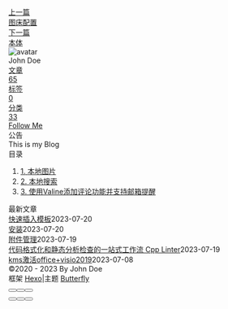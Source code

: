 <!DOCTYPE html><html lang="zh-CN" data-theme="light"><head><meta charset="UTF-8"><meta http-equiv="X-UA-Compatible" content="IE=edge"><meta name="viewport" content="width=device-width, initial-scale=1.0, maximum-scale=1.0"><title>butterfly主题配置 | Hexo</title><meta name="author" content="John Doe"><meta name="copyright" content="John Doe"><meta name="format-detection" content="telephone=no"><meta name="theme-color" content="#ffffff"><meta name="description" content="文档地址将 _butterfly&#x2F;config.yml 文件复制，重命名为 _config.butterfly.yml 放在hexo根目录下，在这个文件里做修改命令：hexo clean &amp;&amp; hexo g &amp;&amp; hexo d上传主题，验证是否修改成功。 本地图片在根目录的source文件夹下创建img文件夹，包含web和blog两个文件夹，网站图片使用&#x2F;">
<meta property="og:type" content="article">
<meta property="og:title" content="butterfly主题配置">
<meta property="og:url" content="http://example.com/posts/%E9%85%8D%E7%BD%AE/%E5%8D%9A%E5%AE%A2%E9%85%8D%E7%BD%AE/butterfly%E4%B8%BB%E9%A2%98%E9%85%8D%E7%BD%AE.md">
<meta property="og:site_name" content="Hexo">
<meta property="og:description" content="文档地址将 _butterfly&#x2F;config.yml 文件复制，重命名为 _config.butterfly.yml 放在hexo根目录下，在这个文件里做修改命令：hexo clean &amp;&amp; hexo g &amp;&amp; hexo d上传主题，验证是否修改成功。 本地图片在根目录的source文件夹下创建img文件夹，包含web和blog两个文件夹，网站图片使用&#x2F;">
<meta property="og:locale" content="zh_CN">
<meta property="og:image" content="https://i.loli.net/2021/02/24/5O1day2nriDzjSu.png">
<meta property="article:published_time" content="2023-03-12T10:15:59.000Z">
<meta property="article:modified_time" content="2023-07-21T05:59:44.526Z">
<meta property="article:author" content="John Doe">
<meta name="twitter:card" content="summary">
<meta name="twitter:image" content="https://i.loli.net/2021/02/24/5O1day2nriDzjSu.png"><link rel="shortcut icon" href="/img/web/favicon.png"><link rel="canonical" href="http://example.com/posts/%E9%85%8D%E7%BD%AE/%E5%8D%9A%E5%AE%A2%E9%85%8D%E7%BD%AE/butterfly%E4%B8%BB%E9%A2%98%E9%85%8D%E7%BD%AE.md"><link rel="preconnect" href="//cdn.jsdelivr.net"/><link rel="preconnect" href="//busuanzi.ibruce.info"/><link rel="stylesheet" href="/css/index.css"><link rel="stylesheet" href="https://cdn.jsdelivr.net/npm/@fortawesome/fontawesome-free/css/all.min.css" media="print" onload="this.media='all'"><link rel="stylesheet" href="https://cdn.jsdelivr.net/npm/@fancyapps/ui/dist/fancybox.min.css" media="print" onload="this.media='all'"><script>const GLOBAL_CONFIG = { 
  root: '/',
  algolia: undefined,
  localSearch: undefined,
  translate: undefined,
  noticeOutdate: undefined,
  highlight: {"plugin":"highlighjs","highlightCopy":true,"highlightLang":true,"highlightHeightLimit":false},
  copy: {
    success: '复制成功',
    error: '复制错误',
    noSupport: '浏览器不支持'
  },
  relativeDate: {
    homepage: false,
    post: false
  },
  runtime: '',
  date_suffix: {
    just: '刚刚',
    min: '分钟前',
    hour: '小时前',
    day: '天前',
    month: '个月前'
  },
  copyright: undefined,
  lightbox: 'fancybox',
  Snackbar: undefined,
  source: {
    justifiedGallery: {
      js: 'https://cdn.jsdelivr.net/npm/flickr-justified-gallery/dist/fjGallery.min.js',
      css: 'https://cdn.jsdelivr.net/npm/flickr-justified-gallery/dist/fjGallery.min.css'
    }
  },
  isPhotoFigcaption: false,
  islazyload: false,
  isAnchor: false,
  percent: {
    toc: true,
    rightside: false,
  }
}</script><script id="config-diff">var GLOBAL_CONFIG_SITE = {
  title: 'butterfly主题配置',
  isPost: true,
  isHome: false,
  isHighlightShrink: false,
  isToc: true,
  postUpdate: '2023-07-21 13:59:44'
}</script><noscript><style type="text/css">
  #nav {
    opacity: 1
  }
  .justified-gallery img {
    opacity: 1
  }

  #recent-posts time,
  #post-meta time {
    display: inline !important
  }
</style></noscript><script>(win=>{
    win.saveToLocal = {
      set: function setWithExpiry(key, value, ttl) {
        if (ttl === 0) return
        const now = new Date()
        const expiryDay = ttl * 86400000
        const item = {
          value: value,
          expiry: now.getTime() + expiryDay,
        }
        localStorage.setItem(key, JSON.stringify(item))
      },

      get: function getWithExpiry(key) {
        const itemStr = localStorage.getItem(key)

        if (!itemStr) {
          return undefined
        }
        const item = JSON.parse(itemStr)
        const now = new Date()

        if (now.getTime() > item.expiry) {
          localStorage.removeItem(key)
          return undefined
        }
        return item.value
      }
    }
  
    win.getScript = url => new Promise((resolve, reject) => {
      const script = document.createElement('script')
      script.src = url
      script.async = true
      script.onerror = reject
      script.onload = script.onreadystatechange = function() {
        const loadState = this.readyState
        if (loadState && loadState !== 'loaded' && loadState !== 'complete') return
        script.onload = script.onreadystatechange = null
        resolve()
      }
      document.head.appendChild(script)
    })
  
    win.getCSS = (url,id = false) => new Promise((resolve, reject) => {
      const link = document.createElement('link')
      link.rel = 'stylesheet'
      link.href = url
      if (id) link.id = id
      link.onerror = reject
      link.onload = link.onreadystatechange = function() {
        const loadState = this.readyState
        if (loadState && loadState !== 'loaded' && loadState !== 'complete') return
        link.onload = link.onreadystatechange = null
        resolve()
      }
      document.head.appendChild(link)
    })
  
      win.activateDarkMode = function () {
        document.documentElement.setAttribute('data-theme', 'dark')
        if (document.querySelector('meta[name="theme-color"]') !== null) {
          document.querySelector('meta[name="theme-color"]').setAttribute('content', '#0d0d0d')
        }
      }
      win.activateLightMode = function () {
        document.documentElement.setAttribute('data-theme', 'light')
        if (document.querySelector('meta[name="theme-color"]') !== null) {
          document.querySelector('meta[name="theme-color"]').setAttribute('content', '#ffffff')
        }
      }
      const t = saveToLocal.get('theme')
    
          if (t === 'dark') activateDarkMode()
          else if (t === 'light') activateLightMode()
        
      const asideStatus = saveToLocal.get('aside-status')
      if (asideStatus !== undefined) {
        if (asideStatus === 'hide') {
          document.documentElement.classList.add('hide-aside')
        } else {
          document.documentElement.classList.remove('hide-aside')
        }
      }
    
    const detectApple = () => {
      if(/iPad|iPhone|iPod|Macintosh/.test(navigator.userAgent)){
        document.documentElement.classList.add('apple')
      }
    }
    detectApple()
    })(window)</script><meta name="generator" content="Hexo 6.3.0"></head><body><div id="sidebar"><div id="menu-mask"></div><div id="sidebar-menus"><div class="avatar-img is-center"><img src="https://i.loli.net/2021/02/24/5O1day2nriDzjSu.png" onerror="onerror=null;src='/img/web/friend_404.gif'" alt="avatar"/></div><div class="sidebar-site-data site-data is-center"><a href="/archives/"><div class="headline">文章</div><div class="length-num">65</div></a><a href="/tags/"><div class="headline">标签</div><div class="length-num">0</div></a><a href="/categories/"><div class="headline">分类</div><div class="length-num">33</div></a></div><hr/><div class="menus_items"><div class="menus_item"><a class="site-page" href="/"><i class="fa-fw fas fa-home"></i><span> 首页</span></a></div><div class="menus_item"><a class="site-page" href="/archives/"><i class="fa-fw fas fa-archive"></i><span> 时间轴</span></a></div><div class="menus_item"><a class="site-page" href="/tags/"><i class="fa-fw fas fa-tags"></i><span> 标签</span></a></div><div class="menus_item"><a class="site-page" href="/categories/"><i class="fa-fw fas fa-folder-open"></i><span> 分类</span></a></div><div class="menus_item"><a class="site-page" href="/link/"><i class="fa-fw fas fa-link"></i><span> 友链</span></a></div><div class="menus_item"><a class="site-page" href="/about/"><i class="fa-fw fas fa-heart"></i><span> 关于</span></a></div></div></div></div><div class="post" id="body-wrap"><header class="post-bg" id="page-header" style="background: linear-gradient(20deg, #0062be, #925696, #cc426e, #fb0347)"><nav id="nav"><span id="blog-info"><a href="/" title="Hexo"><span class="site-name">Hexo</span></a></span><div id="menus"><div class="menus_items"><div class="menus_item"><a class="site-page" href="/"><i class="fa-fw fas fa-home"></i><span> 首页</span></a></div><div class="menus_item"><a class="site-page" href="/archives/"><i class="fa-fw fas fa-archive"></i><span> 时间轴</span></a></div><div class="menus_item"><a class="site-page" href="/tags/"><i class="fa-fw fas fa-tags"></i><span> 标签</span></a></div><div class="menus_item"><a class="site-page" href="/categories/"><i class="fa-fw fas fa-folder-open"></i><span> 分类</span></a></div><div class="menus_item"><a class="site-page" href="/link/"><i class="fa-fw fas fa-link"></i><span> 友链</span></a></div><div class="menus_item"><a class="site-page" href="/about/"><i class="fa-fw fas fa-heart"></i><span> 关于</span></a></div></div><div id="toggle-menu"><a class="site-page" href="javascript:void(0);"><i class="fas fa-bars fa-fw"></i></a></div></div></nav><div id="post-info"><h1 class="post-title">butterfly主题配置</h1><div id="post-meta"><div class="meta-firstline"><span class="post-meta-date"><i class="far fa-calendar-alt fa-fw post-meta-icon"></i><span class="post-meta-label">发表于</span><time class="post-meta-date-created" datetime="2023-03-12T10:15:59.000Z" title="发表于 2023-03-12 18:15:59">2023-03-12</time><span class="post-meta-separator">|</span><i class="fas fa-history fa-fw post-meta-icon"></i><span class="post-meta-label">更新于</span><time class="post-meta-date-updated" datetime="2023-07-21T05:59:44.526Z" title="更新于 2023-07-21 13:59:44">2023-07-21</time></span><span class="post-meta-categories"><span class="post-meta-separator">|</span><i class="fas fa-inbox fa-fw post-meta-icon"></i><a class="post-meta-categories" href="/categories/%E9%85%8D%E7%BD%AE/">配置</a><i class="fas fa-angle-right post-meta-separator"></i><i class="fas fa-inbox fa-fw post-meta-icon"></i><a class="post-meta-categories" href="/categories/%E9%85%8D%E7%BD%AE/%E5%8D%9A%E5%AE%A2%E9%85%8D%E7%BD%AE/">博客配置</a></span></div><div class="meta-secondline"><span class="post-meta-separator">|</span><span class="post-meta-pv-cv" id="" data-flag-title="butterfly主题配置"><i class="far fa-eye fa-fw post-meta-icon"></i><span class="post-meta-label">阅读量:</span><span id="busuanzi_value_page_pv"><i class="fa-solid fa-spinner fa-spin"></i></span></span></div></div></div></header><main class="layout" id="content-inner"><div id="post"><article class="post-content" id="article-container"><p><a target="_blank" rel="noopener" href="https://butterfly.js.org/posts/21cfbf15/">文档地址</a><br>将 _butterfly&#x2F;<em>config.yml</em> 文件复制，重命名为 <code>_config.butterfly.yml</code> 放在hexo根目录下，在这个文件里做修改<br>命令：hexo clean &amp;&amp; hexo g &amp;&amp; hexo d上传主题，验证是否修改成功。</p>
<h1 id="本地图片"><a href="#本地图片" class="headerlink" title="本地图片"></a>本地图片</h1><p>在根目录的source文件夹下创建img文件夹，包含web和blog两个文件夹，网站图片使用<code>/img/web/xx.jpg</code>,博客图片使用<code>![](img/blog/xx.jpg)</code>,并把butterfly主题文件夹下的img文件夹剪切到<code>/img/web</code>文件夹下</p>
<h1 id="本地搜索"><a href="#本地搜索" class="headerlink" title="本地搜索"></a>本地搜索</h1><p><strong>安装方法：</strong></p>
<p>1、安装 hexo-generator-searchdb 搜索插件</p>
<figure class="highlight css"><table><tr><td class="gutter"><pre><span class="line">1</span><br></pre></td><td class="code"><pre><span class="line">npm install hexo-generator-searchdb <span class="attr">--save</span></span><br></pre></td></tr></table></figure>

<p>2、修改配置文件：</p>
<figure class="highlight yaml"><table><tr><td class="gutter"><pre><span class="line">1</span><br><span class="line">2</span><br><span class="line">3</span><br><span class="line">4</span><br><span class="line">5</span><br><span class="line">6</span><br><span class="line">7</span><br><span class="line">8</span><br><span class="line">9</span><br><span class="line">10</span><br></pre></td><td class="code"><pre><span class="line"><span class="comment"># Local search</span></span><br><span class="line"><span class="attr">local_search:</span></span><br><span class="line">  <span class="attr">enable:</span> <span class="literal">false</span></span><br><span class="line">  <span class="comment"># Preload the search data when the page loads.</span></span><br><span class="line">  <span class="attr">preload:</span> <span class="literal">false</span></span><br><span class="line">  <span class="comment"># Show top n results per article, show all results by setting to -1</span></span><br><span class="line">  <span class="attr">top_n_per_article:</span> <span class="number">1</span></span><br><span class="line">  <span class="comment"># Unescape html strings to the readable one.</span></span><br><span class="line">  <span class="attr">unescape:</span> <span class="literal">false</span></span><br><span class="line">  <span class="attr">CDN:</span></span><br></pre></td></tr></table></figure>
<p>找到local_search将enable修改为true</p>
<h1 id="使用Valine添加评论功能并支持邮箱提醒"><a href="#使用Valine添加评论功能并支持邮箱提醒" class="headerlink" title="使用Valine添加评论功能并支持邮箱提醒"></a>使用Valine添加评论功能并支持邮箱提醒</h1><p><strong>安装方法：</strong></p>
<p>1、注册账号并进入：<a target="_blank" rel="noopener" href="https://leancloud.cn/dashboard/login.html#/signin">LeanCloud</a></p>
<p>2、创建应用：</p>
<p><img src="https://img-blog.csdnimg.cn/20200317182818810.png?x-oss-process=image/watermark,type_ZmFuZ3poZW5naGVpdGk,shadow_10,text_aHR0cHM6Ly9ibG9nLmNzZG4ubmV0L3dlaXhpbl80MzM1MDA1MQ==,size_16,color_FFFFFF,t_70"></p>
<p>3、创建后点击设置进入应用：<br><img src="/../../../img/blog/butterfly%E4%B8%BB%E9%A2%98%E9%85%8D%E7%BD%AE-1.png"></p>
</article><div class="post-copyright"><div class="post-copyright__author"><span class="post-copyright-meta">文章作者: </span><span class="post-copyright-info"><a href="http://example.com">John Doe</a></span></div><div class="post-copyright__type"><span class="post-copyright-meta">文章链接: </span><span class="post-copyright-info"><a href="http://example.com/posts/%E9%85%8D%E7%BD%AE/%E5%8D%9A%E5%AE%A2%E9%85%8D%E7%BD%AE/butterfly%E4%B8%BB%E9%A2%98%E9%85%8D%E7%BD%AE.md">http://example.com/posts/%E9%85%8D%E7%BD%AE/%E5%8D%9A%E5%AE%A2%E9%85%8D%E7%BD%AE/butterfly%E4%B8%BB%E9%A2%98%E9%85%8D%E7%BD%AE.md</a></span></div><div class="post-copyright__notice"><span class="post-copyright-meta">版权声明: </span><span class="post-copyright-info">本博客所有文章除特别声明外，均采用 <a href="https://creativecommons.org/licenses/by-nc-sa/4.0/" target="_blank">CC BY-NC-SA 4.0</a> 许可协议。转载请注明来自 <a href="http://example.com" target="_blank">Hexo</a>！</span></div></div><div class="tag_share"><div class="post-meta__tag-list"></div><div class="post_share"><div class="social-share" data-image="https://i.loli.net/2021/02/24/5O1day2nriDzjSu.png" data-sites="facebook,twitter,wechat,weibo,qq"></div><link rel="stylesheet" href="https://cdn.jsdelivr.net/npm/butterfly-extsrc/sharejs/dist/css/share.min.css" media="print" onload="this.media='all'"><script src="https://cdn.jsdelivr.net/npm/butterfly-extsrc/sharejs/dist/js/social-share.min.js" defer></script></div></div><nav class="pagination-post" id="pagination"><div class="prev-post pull-left"><a href="/posts/%E9%85%8D%E7%BD%AE/%E5%8D%9A%E5%AE%A2%E9%85%8D%E7%BD%AE/%E5%9B%BE%E5%BA%8A%E9%85%8D%E7%BD%AE.md" title="图床配置"><div class="cover" style="background: var(--default-bg-color)"></div><div class="pagination-info"><div class="label">上一篇</div><div class="prev_info">图床配置</div></div></a></div><div class="next-post pull-right"><a href="/posts/%E9%85%8D%E7%BD%AE/Zotero/%E6%9C%AC%E4%BD%93.md" title="本体"><div class="cover" style="background: var(--default-bg-color)"></div><div class="pagination-info"><div class="label">下一篇</div><div class="next_info">本体</div></div></a></div></nav></div><div class="aside-content" id="aside-content"><div class="card-widget card-info"><div class="is-center"><div class="avatar-img"><img src="https://i.loli.net/2021/02/24/5O1day2nriDzjSu.png" onerror="this.onerror=null;this.src='/img/web/friend_404.gif'" alt="avatar"/></div><div class="author-info__name">John Doe</div><div class="author-info__description"></div></div><div class="card-info-data site-data is-center"><a href="/archives/"><div class="headline">文章</div><div class="length-num">65</div></a><a href="/tags/"><div class="headline">标签</div><div class="length-num">0</div></a><a href="/categories/"><div class="headline">分类</div><div class="length-num">33</div></a></div><a id="card-info-btn" target="_blank" rel="noopener" href="https://github.com/xxxxxx"><i class="fab fa-github"></i><span>Follow Me</span></a></div><div class="card-widget card-announcement"><div class="item-headline"><i class="fas fa-bullhorn fa-shake"></i><span>公告</span></div><div class="announcement_content">This is my Blog</div></div><div class="sticky_layout"><div class="card-widget" id="card-toc"><div class="item-headline"><i class="fas fa-stream"></i><span>目录</span><span class="toc-percentage"></span></div><div class="toc-content"><ol class="toc"><li class="toc-item toc-level-1"><a class="toc-link" href="#%E6%9C%AC%E5%9C%B0%E5%9B%BE%E7%89%87"><span class="toc-number">1.</span> <span class="toc-text">本地图片</span></a></li><li class="toc-item toc-level-1"><a class="toc-link" href="#%E6%9C%AC%E5%9C%B0%E6%90%9C%E7%B4%A2"><span class="toc-number">2.</span> <span class="toc-text">本地搜索</span></a></li><li class="toc-item toc-level-1"><a class="toc-link" href="#%E4%BD%BF%E7%94%A8Valine%E6%B7%BB%E5%8A%A0%E8%AF%84%E8%AE%BA%E5%8A%9F%E8%83%BD%E5%B9%B6%E6%94%AF%E6%8C%81%E9%82%AE%E7%AE%B1%E6%8F%90%E9%86%92"><span class="toc-number">3.</span> <span class="toc-text">使用Valine添加评论功能并支持邮箱提醒</span></a></li></ol></div></div><div class="card-widget card-recent-post"><div class="item-headline"><i class="fas fa-history"></i><span>最新文章</span></div><div class="aside-list"><div class="aside-list-item no-cover"><div class="content"><a class="title" href="/posts/%E9%85%8D%E7%BD%AE/ob%E9%85%8D%E7%BD%AE/%E5%BF%AB%E9%80%9F%E6%8F%92%E5%85%A5%E6%A8%A1%E6%9D%BF.md" title="快速插入模板">快速插入模板</a><time datetime="2023-07-20T07:34:25.000Z" title="发表于 2023-07-20 15:34:25">2023-07-20</time></div></div><div class="aside-list-item no-cover"><div class="content"><a class="title" href="/posts/%E8%AF%AD%E8%A8%80/Rust/%E5%AE%89%E8%A3%85.md" title="安装">安装</a><time datetime="2023-07-20T02:27:40.000Z" title="发表于 2023-07-20 10:27:40">2023-07-20</time></div></div><div class="aside-list-item no-cover"><div class="content"><a class="title" href="/posts/%E9%85%8D%E7%BD%AE/ob%E9%85%8D%E7%BD%AE/%E9%99%84%E4%BB%B6%E7%AE%A1%E7%90%86.md" title="附件管理">附件管理</a><time datetime="2023-07-19T07:52:53.000Z" title="发表于 2023-07-19 15:52:53">2023-07-19</time></div></div><div class="aside-list-item no-cover"><div class="content"><a class="title" href="/posts/%E8%AF%AD%E8%A8%80/c/%E4%BB%A3%E7%A0%81%E6%A0%BC%E5%BC%8F%E5%8C%96%E5%92%8C%E9%9D%99%E6%80%81%E5%88%86%E6%9E%90%E6%A3%80%E6%9F%A5%E7%9A%84%E4%B8%80%E7%AB%99%E5%BC%8F%E5%B7%A5%E4%BD%9C%E6%B5%81-cpp-linter.md" title="代码格式化和静态分析检查的一站式工作流 Cpp Linter">代码格式化和静态分析检查的一站式工作流 Cpp Linter</a><time datetime="2023-07-19T01:17:32.000Z" title="发表于 2023-07-19 09:17:32">2023-07-19</time></div></div><div class="aside-list-item no-cover"><div class="content"><a class="title" href="/posts/%E8%A7%A3%E5%86%B3%E6%96%B9%E6%A1%88/%E5%85%B6%E4%BB%96/kms%E6%BF%80%E6%B4%BBoffice-visio2019.md" title="kms激活office+visio2019">kms激活office+visio2019</a><time datetime="2023-07-08T11:46:22.000Z" title="发表于 2023-07-08 19:46:22">2023-07-08</time></div></div></div></div></div></div></main><footer id="footer"><div id="footer-wrap"><div class="copyright">&copy;2020 - 2023 By John Doe</div><div class="framework-info"><span>框架 </span><a target="_blank" rel="noopener" href="https://hexo.io">Hexo</a><span class="footer-separator">|</span><span>主题 </span><a target="_blank" rel="noopener" href="https://github.com/jerryc127/hexo-theme-butterfly">Butterfly</a></div></div></footer></div><div id="rightside"><div id="rightside-config-hide"><button id="readmode" type="button" title="阅读模式"><i class="fas fa-book-open"></i></button><button id="darkmode" type="button" title="浅色和深色模式转换"><i class="fas fa-adjust"></i></button><button id="hide-aside-btn" type="button" title="单栏和双栏切换"><i class="fas fa-arrows-alt-h"></i></button></div><div id="rightside-config-show"><button id="rightside_config" type="button" title="设置"><i class="fas fa-cog fa-spin"></i></button><button class="close" id="mobile-toc-button" type="button" title="目录"><i class="fas fa-list-ul"></i></button><button id="go-up" type="button" title="回到顶部"><span class="scroll-percent"></span><i class="fas fa-arrow-up"></i></button></div></div><div><script src="/js/utils.js"></script><script src="/js/main.js"></script><script src="https://cdn.jsdelivr.net/npm/@fancyapps/ui/dist/fancybox.umd.min.js"></script><div class="js-pjax"></div><script defer="defer" id="ribbon" src="https://cdn.jsdelivr.net/npm/butterfly-extsrc/dist/canvas-ribbon.min.js" size="150" alpha="0.6" zIndex="-1" mobile="false" data-click="false"></script><script async data-pjax src="//busuanzi.ibruce.info/busuanzi/2.3/busuanzi.pure.mini.js"></script></div></body></html>